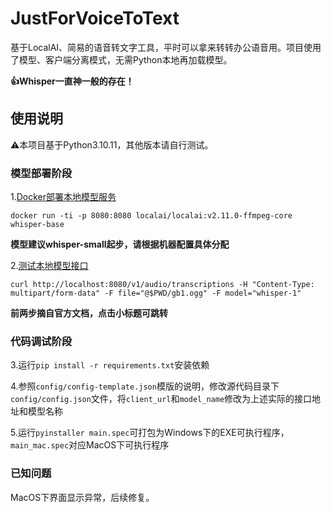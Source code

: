 # JustForVoiceToText

基于LocalAI、简易的语音转文字工具，平时可以拿来转转办公语音用。项目使用了模型、客户端分离模式，无需Python本地再加载模型。

**👍Whisper一直神一般的存在！**

## 使用说明

⚠️本项目基于Python3.10.11，其他版本请自行测试。

### 模型部署阶段

1.[Docker部署本地模型服务](https://localai.io/docs/getting-started/run-other-models/)

`docker run -ti -p 8080:8080 localai/localai:v2.11.0-ffmpeg-core whisper-base`

**模型建议whisper-small起步，请根据机器配置具体分配**

2.[测试本地模型接口](https://localai.io/features/audio-to-text/)

`curl http://localhost:8080/v1/audio/transcriptions -H "Content-Type: multipart/form-data" -F file="@$PWD/gb1.ogg" -F model="whisper-1"`

**前两步摘自官方文档，点击小标题可跳转**

### 代码调试阶段

3.运行`pip install -r requirements.txt`安装依赖

4.参照`config/config-template.json`模版的说明，修改源代码目录下`config/config.json`文件，将`client_url`和`model_name`修改为上述实际的接口地址和模型名称

5.运行`pyinstaller main.spec`可打包为Windows下的EXE可执行程序，`main_mac.spec`对应MacOS下可执行程序

### 已知问题

MacOS下界面显示异常，后续修复。
